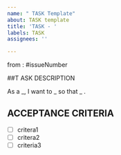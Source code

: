 ```yaml
---
name: " TASK Template"
about: TASK template
title: 'TASK - '
labels: TASK
assignees: ''

---
```


from : #issueNumber

##T ASK DESCRIPTION 

As a _, I want to _ so that _ .

## ACCEPTANCE CRITERIA

- [ ] critera1
- [ ] critera2
- [ ] criteria3
